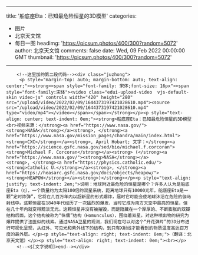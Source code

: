
---
title: '船底座Eta：已知最危险恒星的3D模型'
categories: 
 - 图片
 - 北京天文馆
 - 每日一图
headimg: 'https://picsum.photos/400/300?random=5072'
author: 北京天文馆
comments: false
date: Wed, 09 Feb 2022 00:00:00 GMT
thumbnail: 'https://picsum.photos/400/300?random=5072'
---

<div>   

        <!--这里加的第二段代码--><div class="juzhong">
         <p style="margin-top: auto; margin-bottom: auto; text-align: center;"><strong><span style="font-family: 宋体;font-size: 16px"><span style="font-family:宋体"><video class="edui-upload-video  vjs-default-skin video-js" controls width="420" height="280" src="/upload/video/2022/02/09/1644373197421028610.mp4"><source src="/upload/video/2022/02/09/1644373197421028610.mp4" type="video/mp4"></video></span></span></strong></p><p style="text-align: center; text-indent: 0em;"><strong>船底座Eta：已知最危险恒星的3D模型<br>视频来源：</strong><a href="https://www.nasa.gov/"><strong>NASA</strong></a><strong>, </strong><a href="https://www.nasa.gov/mission_pages/chandra/main/index.html"><strong>CXC</strong></a><strong>, April Hobart; 文字：</strong><a href="https://science.gsfc.nasa.gov/sed/bio/michael.f.corcoran"><strong>Michael F. Corcoran</strong></a><strong> (</strong><a href="https://www.nasa.gov/"><strong>NASA</strong></a><strong>, </strong><a href="https://physics.catholic.edu/"><strong>Catholic U.</strong></a><strong>, </strong><a href="https://heasarc.gsfc.nasa.gov/docs/objects/heapow/"><strong>HEAPOW</strong></a><strong>)</strong></p><p style="text-align: justify; text-indent: 2em;">说明：地球附近最危险的恒星是哪个？许多人认为是船底座Eta（η），一个质量约为太阳100倍的双星系统，距离地球只有10000光年。船底座Eta是一颗“定时炸弹”，它将在几百万年内以超新星的形式爆炸，届时它可能会使地球沐浴在危险的伽马射线中。这颗恒星在1840年代经历了一次猛烈的爆发，当时它成为南方天空中最亮的恒星，但在几十年内就变得黯淡无光。这颗恒星并没有被摧毁，而是隐藏在一个厚厚的、不断膨胀的双瓣结构后面，这个结构被称为“侏儒”结构（Homunculus），围绕着双星。对这种喷出物的研究为爆炸提供了法医似的线索。通过NASA卫星的观测，我们现在可以对这个“开花弹片”的3D分布进行可视化呈现，从红外、可见光和紫外线下的结构，到只有X射线才能看到的物质温度高达百万度的最外层。</p><p style="text-align: right; text-indent: 0em;">（翻译：北京天文馆）</p><p style="text-align: right; text-indent: 0em;"><br></p>
        <!--<$[文字说明]>end--></div>
      
      
</div>
            